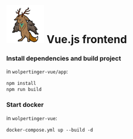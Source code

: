 # <img src="app/public/wolpertinger.png" width="100"/> Vue.js frontend

### Install dependencies and build project
in `wolpertinger-vue/app`:

```
npm install
npm run build
```

### Start docker
in `wolpertinger-vue`:

```
docker-compose.yml up --build -d
```
